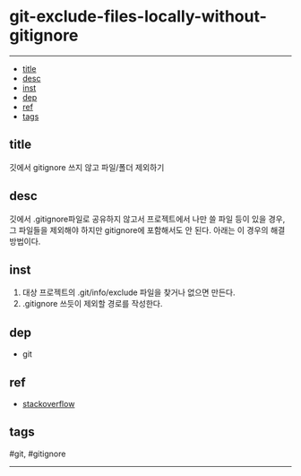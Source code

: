 # git-exclude-files-locally-without-gitignore

----
- [title](#title)
- [desc](#desc)
- [inst](#inst)
- [dep](#dep)
- [ref](#ref)
- [tags](#tags)

## title

 깃에서 gitignore 쓰지 않고 파일/폴더 제외하기

## desc
  깃에서 .gitignore파일로 공유하지 않고서 프로젝트에서 나만 쓸 파일 등이 있을 경우, 그 파일들을 제외해야 하지만 gitignore에 포함해서도 안 된다.
  아래는 이 경우의 해결 방법이다.

## inst
  1. 대상 프로젝트의 .git/info/exclude 파일을 찾거나 없으면 만든다.
  2. .gitignore 쓰듯이 제외할 경로를 작성한다.
  
## dep
  - git

## ref
  - [stackoverflow](https://stackoverflow.com/questions/653454/how-do-you-make-git-ignore-files-without-using-gitignore)

## tags
  #git, #gitignore


----

 
